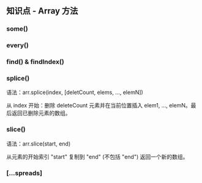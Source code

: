 ## 知识点 - Array 方法

### some()

### every()

### find() & findIndex()

### splice()

语法：arr.splice(index, [deletCount, elems, ..., elemN])

从 index 开始：删除 deleteCount 元素并在当前位置插入 elem1, ..., elemN。最后返回已删除元素的数组。

### slice()

语法：arr.slice(start, end)

从元素的开始索引 "start" 复制到 "end" (不包括 "end") 返回一个新的数组。

### [...spreads]
